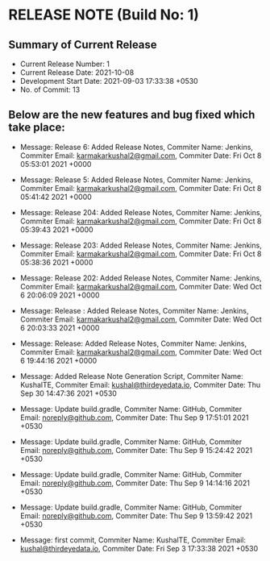# RELEASE NOTE (Build No: 1) #
## Summary of Current Release ##
* Current Release Number: 1
* Current Release Date: 2021-10-08
* Development Start Date: 2021-09-03 17:33:38 +0530
* No. of Commit: 13
## Below are the new features and bug fixed which take place:  ##
* Message: Release 6: Added Release Notes, Commiter Name: Jenkins, Commiter Email: karmakarkushal2@gmail.com, Commiter Date: Fri Oct 8 05:53:01 2021 +0000

 * Message: Release 5: Added Release Notes, Commiter Name: Jenkins, Commiter Email: karmakarkushal2@gmail.com, Commiter Date: Fri Oct 8 05:41:42 2021 +0000

 * Message: Release 204: Added Release Notes, Commiter Name: Jenkins, Commiter Email: karmakarkushal2@gmail.com, Commiter Date: Fri Oct 8 05:39:43 2021 +0000

 * Message: Release 203: Added Release Notes, Commiter Name: Jenkins, Commiter Email: karmakarkushal2@gmail.com, Commiter Date: Fri Oct 8 05:38:36 2021 +0000

 * Message: Release 202: Added Release Notes, Commiter Name: Jenkins, Commiter Email: karmakarkushal2@gmail.com, Commiter Date: Wed Oct 6 20:06:09 2021 +0000

 * Message: Release : Added Release Notes, Commiter Name: Jenkins, Commiter Email: karmakarkushal2@gmail.com, Commiter Date: Wed Oct 6 20:03:33 2021 +0000

 * Message: Release: Added Release Notes, Commiter Name: Jenkins, Commiter Email: karmakarkushal2@gmail.com, Commiter Date: Wed Oct 6 19:44:16 2021 +0000

 * Message: Added Release Note Generation Script, Commiter Name: KushalTE, Commiter Email: kushal@thirdeyedata.io, Commiter Date: Thu Sep 30 14:47:36 2021 +0530

 * Message: Update build.gradle, Commiter Name: GitHub, Commiter Email: noreply@github.com, Commiter Date: Thu Sep 9 17:51:01 2021 +0530

 * Message: Update build.gradle, Commiter Name: GitHub, Commiter Email: noreply@github.com, Commiter Date: Thu Sep 9 15:24:42 2021 +0530

 * Message: Update build.gradle, Commiter Name: GitHub, Commiter Email: noreply@github.com, Commiter Date: Thu Sep 9 14:14:16 2021 +0530

 * Message: Update build.gradle, Commiter Name: GitHub, Commiter Email: noreply@github.com, Commiter Date: Thu Sep 9 13:59:42 2021 +0530

 * Message: first commit, Commiter Name: KushalTE, Commiter Email: kushal@thirdeyedata.io, Commiter Date: Fri Sep 3 17:33:38 2021 +0530